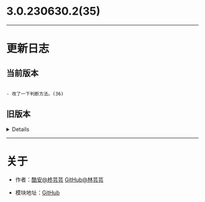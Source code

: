 
# 3.0.230630.2(35)

---

# 更新日志

## 当前版本

```

- 改了一下判断方法。(36)

```

## 旧版本

<details>

```

- 修了个bug。(35)
- 改个版号。(34)
- 再次尝试修复无法运行。(33)
- 使用AI重构了部分代码。(31)
- 尝试修复无法运行的bug。(31)
- 优化代码。（30）
- 合并代码。（30）
- 去除不需要的日志。（30）
- 优化模块体积。（30）
- 尝试修复无法执行。（23）
- 调整执行方法，日志等。(22)
- 3.0版本测试开始。(22)

```

</details>

---

# 关于

- 作者：[酷安@柊芸芸](http://www.coolapk.com/u/11696005) [GitHub@林芸芸](https://github.com/lin-yunyun)

- 模块地址：[GitHub](https://github.com/lin-yunyun/Dex2oatRUN)

